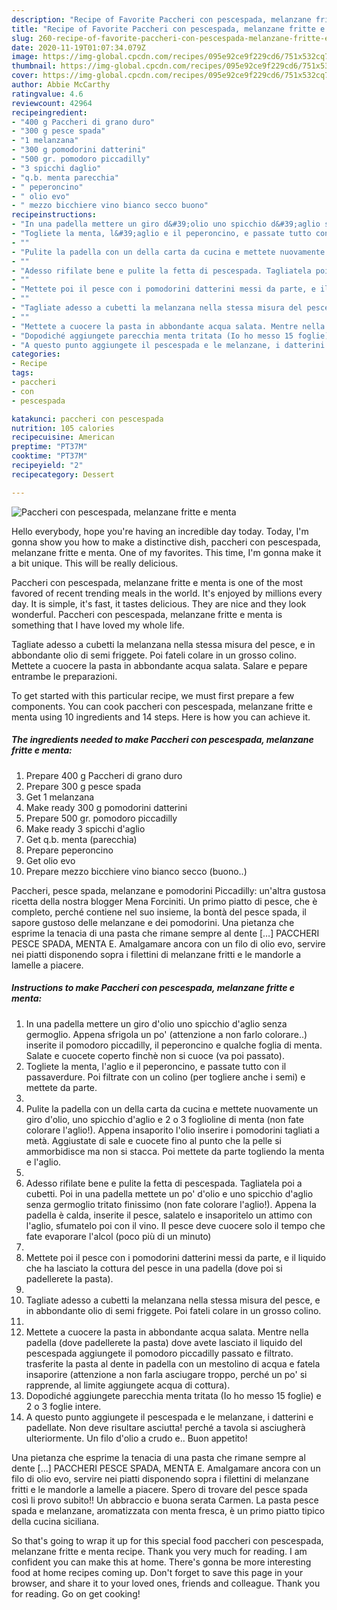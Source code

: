 ```yaml
---
description: "Recipe of Favorite Paccheri con pescespada, melanzane fritte e menta"
title: "Recipe of Favorite Paccheri con pescespada, melanzane fritte e menta"
slug: 260-recipe-of-favorite-paccheri-con-pescespada-melanzane-fritte-e-menta
date: 2020-11-19T01:07:34.079Z
image: https://img-global.cpcdn.com/recipes/095e92ce9f229cd6/751x532cq70/paccheri-con-pescespada-melanzane-fritte-e-menta-recipe-main-photo.jpg
thumbnail: https://img-global.cpcdn.com/recipes/095e92ce9f229cd6/751x532cq70/paccheri-con-pescespada-melanzane-fritte-e-menta-recipe-main-photo.jpg
cover: https://img-global.cpcdn.com/recipes/095e92ce9f229cd6/751x532cq70/paccheri-con-pescespada-melanzane-fritte-e-menta-recipe-main-photo.jpg
author: Abbie McCarthy
ratingvalue: 4.6
reviewcount: 42964
recipeingredient:
- "400 g Paccheri di grano duro"
- "300 g pesce spada"
- "1 melanzana"
- "300 g pomodorini datterini"
- "500 gr. pomodoro piccadilly"
- "3 spicchi daglio"
- "q.b. menta parecchia"
- " peperoncino"
- " olio evo"
- " mezzo bicchiere vino bianco secco buono"
recipeinstructions:
- "In una padella mettere un giro d&#39;olio uno spicchio d&#39;aglio senza germoglio. Appena sfrigola un po&#39; (attenzione a non farlo colorare..) inserite il pomodoro piccadilly, il peperoncino e qualche foglia di menta. Salate e cuocete coperto finchè non si cuoce (va poi passato)."
- "Togliete la menta, l&#39;aglio e il peperoncino, e passate tutto con il passaverdure. Poi filtrate con un colino (per togliere anche i semi) e mettete da parte."
- ""
- "Pulite la padella con un della carta da cucina e mettete nuovamente un giro d&#39;olio, uno spicchio d&#39;aglio e 2 o 3 foglioline di menta (non fate colorare l&#39;aglio!). Appena insaporito l&#39;olio inserire i pomodorini tagliati a metà. Aggiustate di sale e cuocete fino al punto che la pelle si ammorbidisce ma non si stacca. Poi mettete da parte togliendo la menta e l&#39;aglio."
- ""
- "Adesso rifilate bene e pulite la fetta di pescespada. Tagliatela poi a cubetti. Poi in una padella mettete un po&#39; d&#39;olio e uno spicchio d&#39;aglio senza germoglio tritato finissimo (non fate colorare l&#39;aglio!). Appena la padella è calda, inserite il pesce, salatelo e insaporitelo un attimo con l&#39;aglio, sfumatelo poi con il vino. Il pesce deve cuocere solo il tempo che fate evaporare l&#39;alcol (poco più di un minuto)"
- ""
- "Mettete poi il pesce con i pomodorini datterini messi da parte, e il liquido che ha lasciato la cottura del pesce in una padella (dove poi si padellerete la pasta)."
- ""
- "Tagliate adesso a cubetti la melanzana nella stessa misura del pesce, e in abbondante olio di semi friggete. Poi fateli colare in un grosso colino."
- ""
- "Mettete a cuocere la pasta in abbondante acqua salata. Mentre nella padella (dove padellerete la pasta) dove avete lasciato il liquido del pescespada aggiungete il pomodoro piccadilly passato e filtrato. trasferite la pasta al dente in padella con un mestolino di acqua e fatela insaporire (attenzione a non farla asciugare troppo, perché un po&#39; si rapprende, al limite aggiungete acqua di cottura)."
- "Dopodiché aggiungete parecchia menta tritata (Io ho messo 15 foglie) e 2 o 3 foglie intere."
- "A questo punto aggiungete il pescespada e le melanzane, i datterini e padellate. Non deve risultare asciutta! perché a tavola si asciugherà ulteriormente. Un filo d&#39;olio a crudo e.. Buon appetito!"
categories:
- Recipe
tags:
- paccheri
- con
- pescespada

katakunci: paccheri con pescespada 
nutrition: 105 calories
recipecuisine: American
preptime: "PT37M"
cooktime: "PT37M"
recipeyield: "2"
recipecategory: Dessert

---
```



![Paccheri con pescespada, melanzane fritte e menta](https://img-global.cpcdn.com/recipes/095e92ce9f229cd6/751x532cq70/paccheri-con-pescespada-melanzane-fritte-e-menta-recipe-main-photo.jpg)

Hello everybody, hope you're having an incredible day today. Today, I'm gonna show you how to make a distinctive dish, paccheri con pescespada, melanzane fritte e menta. One of my favorites. This time, I'm gonna make it a bit unique. This will be really delicious.

Paccheri con pescespada, melanzane fritte e menta is one of the most favored of recent trending meals in the world. It's enjoyed by millions every day. It is simple, it's fast, it tastes delicious. They are nice and they look wonderful. Paccheri con pescespada, melanzane fritte e menta is something that I have loved my whole life.

Tagliate adesso a cubetti la melanzana nella stessa misura del pesce, e in abbondante olio di semi friggete. Poi fateli colare in un grosso colino. Mettete a cuocere la pasta in abbondante acqua salata. Salare e pepare entrambe le preparazioni.


To get started with this particular recipe, we must first prepare a few components. You can cook paccheri con pescespada, melanzane fritte e menta using 10 ingredients and 14 steps. Here is how you can achieve it.

<!--inarticleads1-->

##### The ingredients needed to make Paccheri con pescespada, melanzane fritte e menta:

1. Prepare 400 g Paccheri di grano duro
1. Prepare 300 g pesce spada
1. Get 1 melanzana
1. Make ready 300 g pomodorini datterini
1. Prepare 500 gr. pomodoro piccadilly
1. Make ready 3 spicchi d&#39;aglio
1. Get q.b. menta (parecchia)
1. Prepare  peperoncino
1. Get  olio evo
1. Prepare  mezzo bicchiere vino bianco secco (buono..)


Paccheri, pesce spada, melanzane e pomodorini Piccadilly: un&#39;altra gustosa ricetta della nostra blogger Mena Forciniti. Un primo piatto di pesce, che è completo, perché contiene nel suo insieme, la bontà del pesce spada, il sapore gustoso delle melanzane e dei pomodorini. Una pietanza che esprime la tenacia di una pasta che rimane sempre al dente […] PACCHERI PESCE SPADA, MENTA E. Amalgamare ancora con un filo di olio evo, servire nei piatti disponendo sopra i filettini di melanzane fritti e le mandorle a lamelle a piacere. 

<!--inarticleads2-->

##### Instructions to make Paccheri con pescespada, melanzane fritte e menta:

1. In una padella mettere un giro d&#39;olio uno spicchio d&#39;aglio senza germoglio. Appena sfrigola un po&#39; (attenzione a non farlo colorare..) inserite il pomodoro piccadilly, il peperoncino e qualche foglia di menta. Salate e cuocete coperto finchè non si cuoce (va poi passato).
1. Togliete la menta, l&#39;aglio e il peperoncino, e passate tutto con il passaverdure. Poi filtrate con un colino (per togliere anche i semi) e mettete da parte.
1. 
1. Pulite la padella con un della carta da cucina e mettete nuovamente un giro d&#39;olio, uno spicchio d&#39;aglio e 2 o 3 foglioline di menta (non fate colorare l&#39;aglio!). Appena insaporito l&#39;olio inserire i pomodorini tagliati a metà. Aggiustate di sale e cuocete fino al punto che la pelle si ammorbidisce ma non si stacca. Poi mettete da parte togliendo la menta e l&#39;aglio.
1. 
1. Adesso rifilate bene e pulite la fetta di pescespada. Tagliatela poi a cubetti. Poi in una padella mettete un po&#39; d&#39;olio e uno spicchio d&#39;aglio senza germoglio tritato finissimo (non fate colorare l&#39;aglio!). Appena la padella è calda, inserite il pesce, salatelo e insaporitelo un attimo con l&#39;aglio, sfumatelo poi con il vino. Il pesce deve cuocere solo il tempo che fate evaporare l&#39;alcol (poco più di un minuto)
1. 
1. Mettete poi il pesce con i pomodorini datterini messi da parte, e il liquido che ha lasciato la cottura del pesce in una padella (dove poi si padellerete la pasta).
1. 
1. Tagliate adesso a cubetti la melanzana nella stessa misura del pesce, e in abbondante olio di semi friggete. Poi fateli colare in un grosso colino.
1. 
1. Mettete a cuocere la pasta in abbondante acqua salata. Mentre nella padella (dove padellerete la pasta) dove avete lasciato il liquido del pescespada aggiungete il pomodoro piccadilly passato e filtrato. trasferite la pasta al dente in padella con un mestolino di acqua e fatela insaporire (attenzione a non farla asciugare troppo, perché un po&#39; si rapprende, al limite aggiungete acqua di cottura).
1. Dopodiché aggiungete parecchia menta tritata (Io ho messo 15 foglie) e 2 o 3 foglie intere.
1. A questo punto aggiungete il pescespada e le melanzane, i datterini e padellate. Non deve risultare asciutta! perché a tavola si asciugherà ulteriormente. Un filo d&#39;olio a crudo e.. Buon appetito!


Una pietanza che esprime la tenacia di una pasta che rimane sempre al dente […] PACCHERI PESCE SPADA, MENTA E. Amalgamare ancora con un filo di olio evo, servire nei piatti disponendo sopra i filettini di melanzane fritti e le mandorle a lamelle a piacere. Spero di trovare del pesce spada così li provo subito!! Un abbraccio e buona serata Carmen. La pasta pesce spada e melanzane, aromatizzata con menta fresca, è un primo piatto tipico della cucina siciliana. 

So that's going to wrap it up for this special food paccheri con pescespada, melanzane fritte e menta recipe. Thank you very much for reading. I am confident you can make this at home. There's gonna be more interesting food at home recipes coming up. Don't forget to save this page in your browser, and share it to your loved ones, friends and colleague. Thank you for reading. Go on get cooking!
